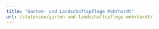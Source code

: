 ```yaml
---
title: "Garten- und Landschaftspflege Mohrhardt"
url: /stutensee/garten-und-landschaftspflege-mohrhardt/
---
```

